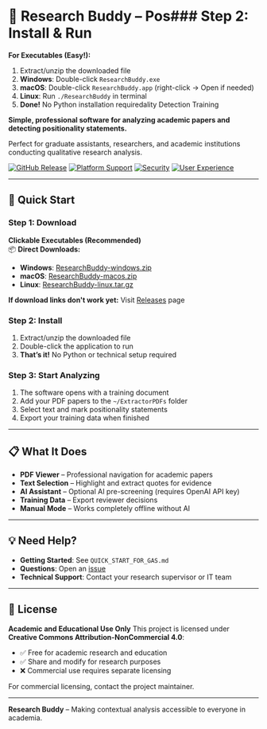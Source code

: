 # 📖 Research Buddy – Pos### Step 2: Install & Run

**For Executables (Easy!):**
1. Extract/unzip the downloaded file
2. **Windows**: Double-click `ResearchBuddy.exe`
3. **macOS**: Double-click `ResearchBuddy.app` (right-click → Open if needed)
4. **Linux**: Run `./ResearchBuddy` in terminal
5. **Done!** No Python installation requiredality Detection Training

**Simple, professional software for analyzing academic papers and detecting positionality statements.**

Perfect for graduate assistants, researchers, and academic institutions conducting qualitative research analysis.  

[![GitHub Release](https://img.shields.io/github/v/release/OhioMathTeacher/research-buddy)](https://github.com/OhioMathTeacher/research-buddy/releases/latest)
[![Platform Support](https://img.shields.io/badge/platform-Windows%20%7C%20macOS%20%7C%20Linux-blue)](https://github.com/OhioMathTeacher/research-buddy/releases/latest)
[![Security](https://img.shields.io/badge/Security-Environment%20Variables-green)](#security)
[![User Experience](https://img.shields.io/badge/UX-Modern%20Launcher-brightgreen)](#launcher)

---

## 🚀 Quick Start

### Step 1: Download

**Clickable Executables (Recommended)**  
📦 **Direct Downloads:**
- **Windows**: [ResearchBuddy-windows.zip](https://github.com/OhioMathTeacher/research-buddy/releases/latest/download/ResearchBuddy-windows.zip)
- **macOS**: [ResearchBuddy-macos.zip](https://github.com/OhioMathTeacher/research-buddy/releases/latest/download/ResearchBuddy-macos.zip)
- **Linux**: [ResearchBuddy-linux.tar.gz](https://github.com/OhioMathTeacher/research-buddy/releases/latest/download/ResearchBuddy-linux.tar.gz)

**If download links don't work yet:** Visit [Releases](https://github.com/OhioMathTeacher/research-buddy/releases) page

### Step 2: Install

1. Extract/unzip the downloaded file
2. Double-click the application to run
3. **That’s it!** No Python or technical setup required

### Step 3: Start Analyzing

1. The software opens with a training document
2. Add your PDF papers to the `~/ExtractorPDFs` folder
3. Select text and mark positionality statements
4. Export your training data when finished

---

## 📋 What It Does

* **PDF Viewer** – Professional navigation for academic papers
* **Text Selection** – Highlight and extract quotes for evidence
* **AI Assistant** – Optional AI pre-screening (requires OpenAI API key)
* **Training Data** – Export reviewer decisions
* **Manual Mode** – Works completely offline without AI

---

## 💡 Need Help?

* **Getting Started**: See `QUICK_START_FOR_GAS.md`
* **Questions**: Open an [issue](https://github.com/OhioMathTeacher/research-buddy/issues)
* **Technical Support**: Contact your research supervisor or IT team

---

## 📄 License

**Academic and Educational Use Only**
This project is licensed under **Creative Commons Attribution-NonCommercial 4.0**:

* ✅ Free for academic research and education
* ✅ Share and modify for research purposes
* ❌ Commercial use requires separate licensing

For commercial licensing, contact the project maintainer.

---

**Research Buddy** – Making contextual analysis accessible to everyone in academia.
